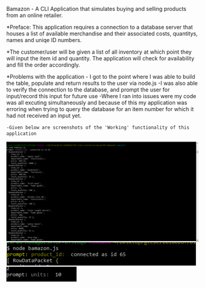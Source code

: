 Bamazon - A CLI Application that simulates buying and selling products from an online retailer.


*Preface: This application requires a connection to a database server that houses a list of available merchandise and their associated costs, quantitys, names and uniqe ID numbers.

*The customer/user will be given a list of all inventory at which point they will input the item id and quantity. The application will check for availability and fill the order accordingly. 

*Problems with the application
    - I got to the point where I was able to build the table, populate and return results to the user via node.js
    -I was also able to verify the connection to the database, and prompt the user for input/record this input for future use
    -Where I ran into issues were my code was all excuting simultaneously and because of this my application was erroring when trying to query the database for an item number for which it had not received an input yet.
    
    -Given below are screenshots of the 'Working' functionality of this application
    
 ![Screenshot1](Capture.PNG)
 <br>
 ![Screenshot2](Capture2.PNG)
 <br>
 ![Screenshot3](Capture3.PNG)
